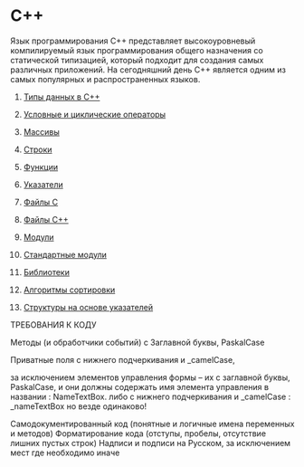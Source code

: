# C++

Язык программирования С++ представляет высокоуровневый компилируемый язык программирования общего назначения со статической типизацией, который подходит для создания самых различных приложений. На сегодняшний день С++ является одним из самых популярных и распространенных языков.

1. [Типы данных в C++](types.md)

1. [Условные и циклические операторы](if-for.md)

1. [Массивы](arrays.md)

1. [Строки](strings.md)

1. [Функции](func.md)

1. [Указатели](pointers.md)

1. [Файлы С](files_c.md)

1. [Файлы С++](files.md)

1. [Модули](moduls.md)

1. [Стандартные модули](stdlib.md)

1. [Библиотеки](dll.md)

1. [Алгоритмы сортировки](sorting.md)

1. [Структуры на основе указателей](pointres_struct.md)



ТРЕБОВАНИЯ К КОДУ

Методы (и обработчики событий) с Заглавной буквы, PaskalCase

Приватные поля с нижнего подчеркивания и _camelCase, 

за исключением элементов управления формы – их с заглавной буквы, PaskalCase, и они должны содержать имя элемента управления в названии : NameTextBox.
либо с нижнего подчеркивания и _camelCase : _nameTextBox
но везде одинаково!

Самодокументированный код (понятные и логичные имена переменных и методов)
Форматирование кода (отступы, пробелы, отсутствие лишних пустых строк)
Надписи и подписи на Русском, за исключением мест где необходимо иначе

